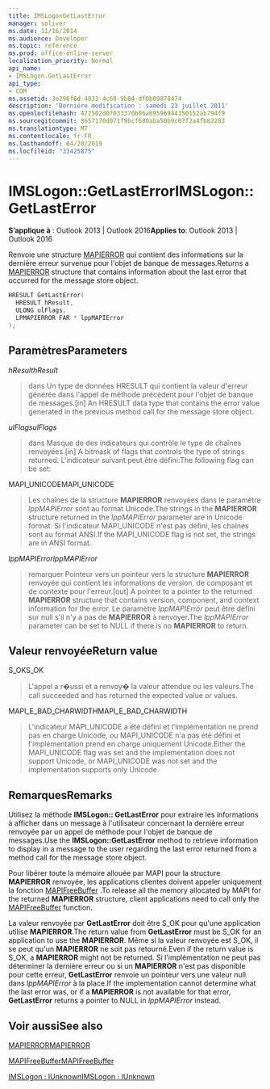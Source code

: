 ```yaml
---
title: IMSLogonGetLastError
manager: soliver
ms.date: 11/16/2014
ms.audience: Developer
ms.topic: reference
ms.prod: office-online-server
localization_priority: Normal
api_name:
- IMSLogon.GetLastError
api_type:
- COM
ms.assetid: 3e296f6d-4833-4c68-9b84-df0b09878474
description: 'Derniére modification : samedi 23 juillet 2011'
ms.openlocfilehash: 472502d0f033370b06a69596944350152ab794f9
ms.sourcegitcommit: 8657170d071f9bcf680aba50b9c07f2a4fb82283
ms.translationtype: MT
ms.contentlocale: fr-FR
ms.lasthandoff: 04/28/2019
ms.locfileid: "33425875"
---
```

# <a name="imslogongetlasterror"></a><span data-ttu-id="e5727-103">IMSLogon::GetLastError</span><span class="sxs-lookup"><span data-stu-id="e5727-103">IMSLogon::GetLastError</span></span>

  
  
<span data-ttu-id="e5727-104">**S’applique à** : Outlook 2013 | Outlook 2016</span><span class="sxs-lookup"><span data-stu-id="e5727-104">**Applies to**: Outlook 2013 | Outlook 2016</span></span> 
  
<span data-ttu-id="e5727-105">Renvoie une structure [MAPIERROR](mapierror.md) qui contient des informations sur la dernière erreur survenue pour l'objet de banque de messages.</span><span class="sxs-lookup"><span data-stu-id="e5727-105">Returns a [MAPIERROR](mapierror.md) structure that contains information about the last error that occurred for the message store object.</span></span> 
  
```cpp
HRESULT GetLastError(
  HRESULT hResult,
  ULONG ulFlags,
  LPMAPIERROR FAR * lppMAPIError
);
```

## <a name="parameters"></a><span data-ttu-id="e5727-106">Paramètres</span><span class="sxs-lookup"><span data-stu-id="e5727-106">Parameters</span></span>

 <span data-ttu-id="e5727-107">_hResult_</span><span class="sxs-lookup"><span data-stu-id="e5727-107">_hResult_</span></span>
  
> <span data-ttu-id="e5727-108">dans Un type de données HRESULT qui contient la valeur d'erreur générée dans l'appel de méthode précédent pour l'objet de banque de messages.</span><span class="sxs-lookup"><span data-stu-id="e5727-108">[in] An HRESULT data type that contains the error value generated in the previous method call for the message store object.</span></span>
    
 <span data-ttu-id="e5727-109">_ulFlags_</span><span class="sxs-lookup"><span data-stu-id="e5727-109">_ulFlags_</span></span>
  
> <span data-ttu-id="e5727-110">dans Masque de des indicateurs qui contrôle le type de chaînes renvoyées.</span><span class="sxs-lookup"><span data-stu-id="e5727-110">[in] A bitmask of flags that controls the type of strings returned.</span></span> <span data-ttu-id="e5727-111">L'indicateur suivant peut être défini:</span><span class="sxs-lookup"><span data-stu-id="e5727-111">The following flag can be set:</span></span>
    
<span data-ttu-id="e5727-112">MAPI_UNICODE</span><span class="sxs-lookup"><span data-stu-id="e5727-112">MAPI_UNICODE</span></span> 
  
> <span data-ttu-id="e5727-113">Les chaînes de la structure **MAPIERROR** renvoyées dans le paramètre _lppMAPIError_ sont au format Unicode.</span><span class="sxs-lookup"><span data-stu-id="e5727-113">The strings in the **MAPIERROR** structure returned in the  _lppMAPIError_ parameter are in Unicode format.</span></span> <span data-ttu-id="e5727-114">Si l'indicateur MAPI_UNICODE n'est pas défini, les chaînes sont au format ANSI.</span><span class="sxs-lookup"><span data-stu-id="e5727-114">If the MAPI_UNICODE flag is not set, the strings are in ANSI format.</span></span> 
    
 <span data-ttu-id="e5727-115">_lppMAPIError_</span><span class="sxs-lookup"><span data-stu-id="e5727-115">_lppMAPIError_</span></span>
  
> <span data-ttu-id="e5727-116">remarquer Pointeur vers un pointeur vers la structure **MAPIERROR** renvoyée qui contient les informations de version, de composant et de contexte pour l'erreur.</span><span class="sxs-lookup"><span data-stu-id="e5727-116">[out] A pointer to a pointer to the returned **MAPIERROR** structure that contains version, component, and context information for the error.</span></span> <span data-ttu-id="e5727-117">Le paramètre _lppMAPIError_ peut être défini sur null s'il n'y a pas de **MAPIERROR** à renvoyer.</span><span class="sxs-lookup"><span data-stu-id="e5727-117">The  _lppMAPIError_ parameter can be set to NULL if there is no **MAPIERROR** to return.</span></span> 
    
## <a name="return-value"></a><span data-ttu-id="e5727-118">Valeur renvoyée</span><span class="sxs-lookup"><span data-stu-id="e5727-118">Return value</span></span>

<span data-ttu-id="e5727-119">S_OK</span><span class="sxs-lookup"><span data-stu-id="e5727-119">S_OK</span></span> 
  
> <span data-ttu-id="e5727-120">L'appel a r�ussi et a renvoy� la valeur attendue ou les valeurs.</span><span class="sxs-lookup"><span data-stu-id="e5727-120">The call succeeded and has returned the expected value or values.</span></span>
    
<span data-ttu-id="e5727-121">MAPI_E_BAD_CHARWIDTH</span><span class="sxs-lookup"><span data-stu-id="e5727-121">MAPI_E_BAD_CHARWIDTH</span></span> 
  
> <span data-ttu-id="e5727-122">L'indicateur MAPI_UNICODE a été défini et l'implémentation ne prend pas en charge Unicode, ou MAPI_UNICODE n'a pas été défini et l'implémentation prend en charge uniquement Unicode.</span><span class="sxs-lookup"><span data-stu-id="e5727-122">Either the MAPI_UNICODE flag was set and the implementation does not support Unicode, or MAPI_UNICODE was not set and the implementation supports only Unicode.</span></span>
    
## <a name="remarks"></a><span data-ttu-id="e5727-123">Remarques</span><span class="sxs-lookup"><span data-stu-id="e5727-123">Remarks</span></span>

<span data-ttu-id="e5727-124">Utilisez la méthode **IMSLogon:: GetLastError** pour extraire les informations à afficher dans un message à l'utilisateur concernant la dernière erreur renvoyée par un appel de méthode pour l'objet de banque de messages.</span><span class="sxs-lookup"><span data-stu-id="e5727-124">Use the **IMSLogon::GetLastError** method to retrieve information to display in a message to the user regarding the last error returned from a method call for the message store object.</span></span> 
  
<span data-ttu-id="e5727-125">Pour libérer toute la mémoire allouée par MAPI pour la structure **MAPIERROR** renvoyée, les applications clientes doivent appeler uniquement la fonction [MAPIFreeBuffer](mapifreebuffer.md) .</span><span class="sxs-lookup"><span data-stu-id="e5727-125">To release all the memory allocated by MAPI for the returned **MAPIERROR** structure, client applications need to call only the [MAPIFreeBuffer](mapifreebuffer.md) function.</span></span> 
  
<span data-ttu-id="e5727-126">La valeur renvoyée par **GetLastError** doit être S_OK pour qu'une application utilise **MAPIERROR**.</span><span class="sxs-lookup"><span data-stu-id="e5727-126">The return value from **GetLastError** must be S_OK for an application to use the **MAPIERROR**.</span></span> <span data-ttu-id="e5727-127">Même si la valeur renvoyée est S_OK, il se peut qu'un **MAPIERROR** ne soit pas retourné.</span><span class="sxs-lookup"><span data-stu-id="e5727-127">Even if the return value is S_OK, a **MAPIERROR** might not be returned.</span></span> <span data-ttu-id="e5727-128">Si l'implémentation ne peut pas déterminer la dernière erreur ou si un **MAPIERROR** n'est pas disponible pour cette erreur, **GetLastError** renvoie un pointeur vers une valeur null dans _lppMAPIError_ à la place.</span><span class="sxs-lookup"><span data-stu-id="e5727-128">If the implementation cannot determine what the last error was, or if a **MAPIERROR** is not available for that error, **GetLastError** returns a pointer to NULL in  _lppMAPIError_ instead.</span></span> 
  
## <a name="see-also"></a><span data-ttu-id="e5727-129">Voir aussi</span><span class="sxs-lookup"><span data-stu-id="e5727-129">See also</span></span>



[<span data-ttu-id="e5727-130">MAPIERROR</span><span class="sxs-lookup"><span data-stu-id="e5727-130">MAPIERROR</span></span>](mapierror.md)
  
[<span data-ttu-id="e5727-131">MAPIFreeBuffer</span><span class="sxs-lookup"><span data-stu-id="e5727-131">MAPIFreeBuffer</span></span>](mapifreebuffer.md)
  
[<span data-ttu-id="e5727-132">IMSLogon : IUnknown</span><span class="sxs-lookup"><span data-stu-id="e5727-132">IMSLogon : IUnknown</span></span>](imslogoniunknown.md)

